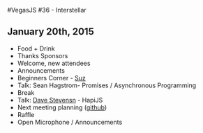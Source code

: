 #VegasJS #36 - Interstellar
## January 20th, 2015

- Food + Drink
- Thanks Sponsors
- Welcome, new attendees
- Announcements
- Beginners Corner - [Suz](http://twitter.com/noopkat)
- Talk: Sean Hagstrom- Promises / Asynchronous Programming
- Break
- Talk: [Dave Stevensn](https://twitter.com/shakefon) - HapiJS
- Next meeting planning ([github](https://github.com/vegasjs/Meetings/issues))
- Raffle
- Open Microphone / Announcements
